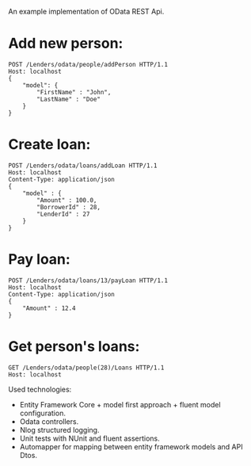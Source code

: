 An example implementation of OData REST Api.

# Add new person:
    POST /Lenders/odata/people/addPerson HTTP/1.1
    Host: localhost
    {
	    "model": {
		    "FirstName" : "John",
		    "LastName" : "Doe"
	    }
    }
	
# Create loan:
    POST /Lenders/odata/loans/addLoan HTTP/1.1
    Host: localhost
    Content-Type: application/json
    {
	    "model" : {
		    "Amount" : 100.0,
		    "BorrowerId" : 28,
		    "LenderId" : 27
	    }
    }
	
# Pay loan:
    POST /Lenders/odata/loans/13/payLoan HTTP/1.1
    Host: localhost
    Content-Type: application/json
    {
	    "Amount" : 12.4
    }
	
# Get person's loans:
    GET /Lenders/odata/people(28)/Loans HTTP/1.1
    Host: localhost
	
Used technologies:
- Entity Framework Core + model first approach + fluent model configuration.
- Odata controllers.
- Nlog structured logging.
- Unit tests with NUnit and fluent assertions.
- Automapper for mapping between entity framework models and API Dtos.